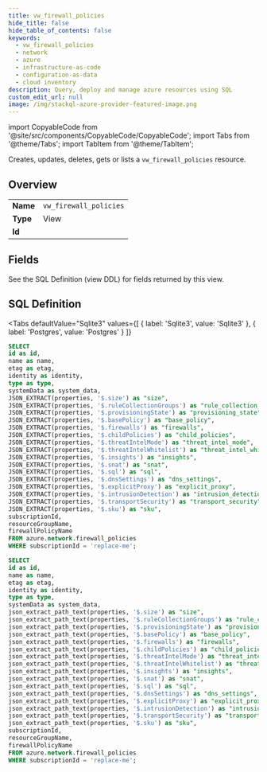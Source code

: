 ```yaml
--- 
title: vw_firewall_policies
hide_title: false
hide_table_of_contents: false
keywords:
  - vw_firewall_policies
  - network
  - azure
  - infrastructure-as-code
  - configuration-as-data
  - cloud inventory
description: Query, deploy and manage azure resources using SQL
custom_edit_url: null
image: /img/stackql-azure-provider-featured-image.png
---
```


import CopyableCode from '@site/src/components/CopyableCode/CopyableCode';
import Tabs from '@theme/Tabs';
import TabItem from '@theme/TabItem';

Creates, updates, deletes, gets or lists a <code>vw_firewall_policies</code> resource.

## Overview
<table><tbody>
<tr><td><b>Name</b></td><td><code>vw_firewall_policies</code></td></tr>
<tr><td><b>Type</b></td><td>View</td></tr>
<tr><td><b>Id</b></td><td><CopyableCode code="azure.network.vw_firewall_policies" /></td></tr>
</tbody></table>

## Fields

See the SQL Definition (view DDL) for fields returned by this view.

## SQL Definition

<Tabs
defaultValue="Sqlite3"
values={[
{ label: 'Sqlite3', value: 'Sqlite3' },
{ label: 'Postgres', value: 'Postgres' }
]}
>
<TabItem value="Sqlite3">

```sql
SELECT
id as id,
name as name,
etag as etag,
identity as identity,
type as type,
systemData as system_data,
JSON_EXTRACT(properties, '$.size') as "size",
JSON_EXTRACT(properties, '$.ruleCollectionGroups') as "rule_collection_groups",
JSON_EXTRACT(properties, '$.provisioningState') as "provisioning_state",
JSON_EXTRACT(properties, '$.basePolicy') as "base_policy",
JSON_EXTRACT(properties, '$.firewalls') as "firewalls",
JSON_EXTRACT(properties, '$.childPolicies') as "child_policies",
JSON_EXTRACT(properties, '$.threatIntelMode') as "threat_intel_mode",
JSON_EXTRACT(properties, '$.threatIntelWhitelist') as "threat_intel_whitelist",
JSON_EXTRACT(properties, '$.insights') as "insights",
JSON_EXTRACT(properties, '$.snat') as "snat",
JSON_EXTRACT(properties, '$.sql') as "sql",
JSON_EXTRACT(properties, '$.dnsSettings') as "dns_settings",
JSON_EXTRACT(properties, '$.explicitProxy') as "explicit_proxy",
JSON_EXTRACT(properties, '$.intrusionDetection') as "intrusion_detection",
JSON_EXTRACT(properties, '$.transportSecurity') as "transport_security",
JSON_EXTRACT(properties, '$.sku') as "sku",
subscriptionId,
resourceGroupName,
firewallPolicyName
FROM azure.network.firewall_policies
WHERE subscriptionId = 'replace-me';
```

</TabItem>
<TabItem value="Postgres">

```sql
SELECT
id as id,
name as name,
etag as etag,
identity as identity,
type as type,
systemData as system_data,
json_extract_path_text(properties, '$.size') as "size",
json_extract_path_text(properties, '$.ruleCollectionGroups') as "rule_collection_groups",
json_extract_path_text(properties, '$.provisioningState') as "provisioning_state",
json_extract_path_text(properties, '$.basePolicy') as "base_policy",
json_extract_path_text(properties, '$.firewalls') as "firewalls",
json_extract_path_text(properties, '$.childPolicies') as "child_policies",
json_extract_path_text(properties, '$.threatIntelMode') as "threat_intel_mode",
json_extract_path_text(properties, '$.threatIntelWhitelist') as "threat_intel_whitelist",
json_extract_path_text(properties, '$.insights') as "insights",
json_extract_path_text(properties, '$.snat') as "snat",
json_extract_path_text(properties, '$.sql') as "sql",
json_extract_path_text(properties, '$.dnsSettings') as "dns_settings",
json_extract_path_text(properties, '$.explicitProxy') as "explicit_proxy",
json_extract_path_text(properties, '$.intrusionDetection') as "intrusion_detection",
json_extract_path_text(properties, '$.transportSecurity') as "transport_security",
json_extract_path_text(properties, '$.sku') as "sku",
subscriptionId,
resourceGroupName,
firewallPolicyName
FROM azure.network.firewall_policies
WHERE subscriptionId = 'replace-me';
```

</TabItem>
</Tabs>
